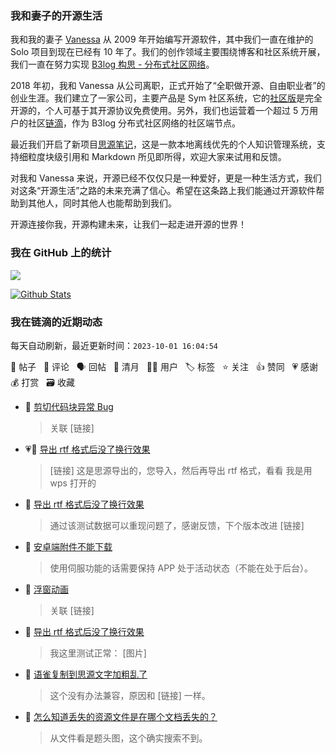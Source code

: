 ### 我和妻子的开源生活

我和我的妻子 [Vanessa](https://github.com/Vanessa219) 从 2009 年开始编写开源软件，其中我们一直在维护的 Solo 项目到现在已经有 10 年了。我们的创作领域主要围绕博客和社区系统开展，我们一直在努力实现 [B3log 构思 - 分布式社区网络](https://ld246.com/article/1546941897596)。

2018 年初，我和 Vanessa 从公司离职，正式开始了“全职做开源、自由职业者”的创业生涯。我们建立了一家公司，主要产品是 Sym 社区系统，它的[社区版](https://github.com/88250/symphony)是完全开源的，个人可基于其开源协议免费使用。另外，我们也运营着一个超过 5 万用户的社区[链滴](https://ld246.com)，作为 B3log 分布式社区网络的社区端节点。

最近我们开启了新项目[思源笔记](https://github.com/siyuan-note/siyuan)，这是一款本地离线优先的个人知识管理系统，支持细粒度块级引用和 Markdown 所见即所得，欢迎大家来试用和反馈。

对我和 Vanessa 来说，开源已经不仅仅只是一种爱好，更是一种生活方式，我们对这条“开源生活”之路的未来充满了信心。希望在这条路上我们能通过开源软件帮助到其他人，同时其他人也能帮助到我们。

开源连接你我，开源构建未来，让我们一起走进开源的世界！

### 我在 GitHub 上的统计

<a title="Hits" target="_blank" href="https://github.com/88250/88250"><img src="https://hits.b3log.org/88250/88250.svg"></a>

[![Github Stats](https://github-readme-stats.vercel.app/api?username=88250&theme=tokyonight&show_icons=true)](https://github.com/88250)

<!--events start -->

### 我在链滴的近期动态

每天自动刷新，最近更新时间：`2023-10-01 16:04:54`

📝 帖子 &nbsp; 💬 评论 &nbsp; 🗣 回帖 &nbsp; 🌙 清月 &nbsp; 👨‍💻 用户 &nbsp; 🏷️ 标签 &nbsp; ⭐️ 关注 &nbsp; 👍 赞同 &nbsp; 💗 感谢 &nbsp; 💰 打赏 &nbsp; 🗃 收藏

* 💬 [剪切代码块异常 Bug](https://ld246.com/article/1696123786559/comment/1696124358731#comments)

  > 关联 [链接]
* 💗💬 [导出 rtf 格式后没了换行效果](https://ld246.com/article/1696077481951/comment/1696079429119#comments)

  > [链接] 这是思源导出的，您导入，然后再导出 rtf 格式，看看 我是用 wps 打开的
* 💬 [导出 rtf 格式后没了换行效果](https://ld246.com/article/1696077481951/comment/1696124238244#comments)

  > 通过该测试数据可以重现问题了，感谢反馈，下个版本改进 [链接]
* 💬 [安卓端附件不能下载](https://ld246.com/article/1696059039388/comment/1696078428669#comments)

  > 使用伺服功能的话需要保持 APP 处于活动状态（不能在处于后台）。
* 💬 [浮窗动画](https://ld246.com/article/1696031675148/comment/1696078115306#comments)

  > 关联 [链接]
* 💬 [导出 rtf 格式后没了换行效果](https://ld246.com/article/1696077481951/comment/1696077830263#comments)

  > 我这里测试正常： [图片]
* 💬 [语雀复制到思源文字加粗乱了](https://ld246.com/article/1696067499788/comment/1696075587900#comments)

  > 这个没有办法兼容，原因和 [链接] 一样。
* 💬 [怎么知道丢失的资源文件是在哪个文档丢失的？](https://ld246.com/article/1696048360369/comment/1696071952745#comments)

  > 从文件看是题头图，这个确实搜索不到。


<!--events end -->
